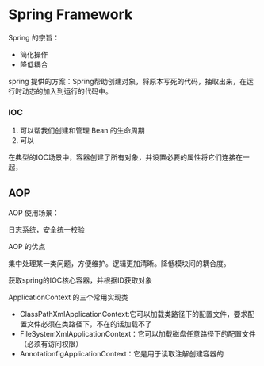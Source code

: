 # Spring Framework

Spring 的宗旨：

+ 简化操作
+ 降低耦合

spring 提供的方案：Spring帮助创建对象，将原本写死的代码，抽取出来，在运行时动态的加入到运行的代码中。



### IOC 

1. 可以帮我们创建和管理 Bean 的生命周期
2. 可以

在典型的IOC场景中，容器创建了所有对象，并设置必要的属性将它们连接在一起，



## AOP

AOP 使用场景：

日志系统，安全统一校验

AOP 的优点

集中处理某一类问题，方便维护。逻辑更加清晰。降低模块间的耦合度。





获取spring的IOC核心容器，并根据ID获取对象

ApplicationContext 的三个常用实现类
- ClassPathXmlApplicationContext:它可以加载类路径下的配置文件，要求配置文件必须在类路径下，不在的话加载不了
- FileSystemXmlApplicationContext：它可以加载磁盘任意路径下的配置文件（必须有访问权限）
- AnnotationfigApplicationContext：它是用于读取注解创建容器的

